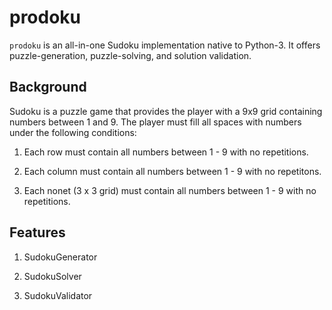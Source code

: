 # prodoku

`prodoku` is an all-in-one Sudoku implementation native to Python-3. It offers puzzle-generation, puzzle-solving, and solution validation.

## Background

Sudoku is a puzzle game that provides the player with a 9x9 grid containing numbers between 1 and 9. The player must fill all spaces with numbers under the following conditions:

1) Each row must contain all numbers between 1 - 9 with no repetitions. 

2) Each column must contain all numbers between 1 - 9 with no repetitons.

3) Each nonet (3 x 3 grid) must contain all numbers between 1 - 9 with no repetitions.

## Features

1) SudokuGenerator

2) SudokuSolver

3) SudokuValidator


